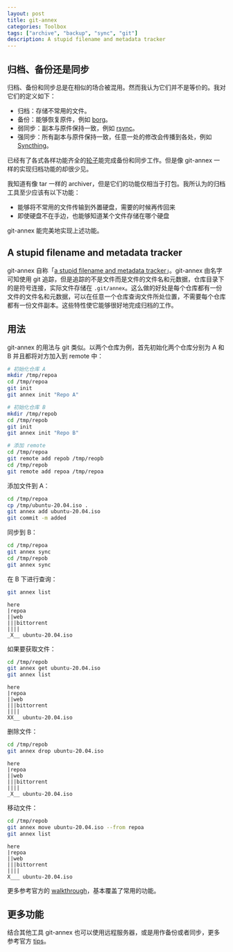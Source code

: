 ```yaml
---
layout: post
title: git-annex
categories: Toolbox
tags: ["archive", "backup", "sync", "git"]
description: A stupid filename and metadata tracker
---
```


## 归档、备份还是同步

归档、备份和同步总是在相似的场合被混用。然而我认为它们并不是等价的。我对它们的定义如下：

- 归档：存储不常用的文件。
- 备份：能够恢复原件，例如 [borg](https://borgbackup.readthedocs.org/en/stable/)。
- 弱同步：副本与原件保持一致，例如 [rsync](https://wiki.archlinux.org/title/Rsync)。
- 强同步：所有副本与原件保持一致，任意一处的修改会传播到各处，例如 [Syncthing](https://wiki.archlinux.org/title/Syncthing)。

已经有了各式各样功能齐全的[轮子](https://wiki.archlinux.org/title/Synchronization_and_backup_programs)能完成备份和同步工作。但是像 git-annex 一样的实现归档功能的却很少见。

我知道有像 tar 一样的 archiver，但是它们的功能仅相当于打包。我所认为的归档工具至少应该有以下功能：

- 能够将不常用的文件传输到外置硬盘，需要的时候再传回来
- 即使硬盘不在手边，也能够知道某个文件存储在哪个硬盘

git-annex 能完美地实现上述功能。

## A stupid filename and metadata tracker

git-annex 自称「[a stupid filename and metadata tracker](https://git-annex.branchable.com/how_it_works/)」。git-annex 由名字可知使用 git 追踪，但是追踪的不是文件而是文件的文件名和元数据，仓库目录下的是符号连接，实际文件存储在 `.git/annex`。这么做的好处是每个仓库都有一份文件的文件名和元数据，可以在任意一个仓库查询文件所处位置，不需要每个仓库都有一份文件副本。这些特性使它能够很好地完成归档的工作。

## 用法

git-annex 的用法与 git 类似。以两个仓库为例，首先初始化两个仓库分别为 A 和 B 并且都将对方加入到 remote 中：

```sh
# 初始化仓库 A
mkdir /tmp/repoa
cd /tmp/repoa
git init
git annex init "Repo A"

# 初始化仓库 B
mkdir /tmp/repob
cd /tmp/repob
git init
git annex init "Repo B"

# 添加 remote
cd /tmp/repoa
git remote add repob /tmp/reopb
cd /tmp/repob
git remote add repoa /tmp/repoa
```

添加文件到 A：

```sh
cd /tmp/repoa
cp /tmp/ubuntu-20.04.iso .
git annex add ubuntu-20.04.iso
git commit -m added
```

同步到 B：
```sh
cd /tmp/repoa
git annex sync
cd /tmp/repob
git annex sync
```

在 B 下进行查询：
```sh
git annex list
```

```
here
|repoa
||web
|||bittorrent
||||
_X__ ubuntu-20.04.iso
```

如果要获取文件：

```sh
cd /tmp/repob
git annex get ubuntu-20.04.iso
git annex list
```

```
here
|repoa
||web
|||bittorrent
||||
XX__ ubuntu-20.04.iso
```

删除文件：
```sh
cd /tmp/repob
git annex drop ubuntu-20.04.iso
```

```
here
|repoa
||web
|||bittorrent
||||
_X__ ubuntu-20.04.iso
```

移动文件：

```sh
cd /tmp/repob
git annex move ubuntu-20.04.iso --from repoa
git annex list
```

```
here
|repoa
||web
|||bittorrent
||||
X___ ubuntu-20.04.iso
```

更多参考官方的 [walkthrough](https://git-annex.branchable.com/walkthrough/)，基本覆盖了常用的功能。

## 更多功能

结合其他工具 git-annex 也可以使用远程服务器，或是用作备份或者同步，更多参考官方 [tips](https://git-annex.branchable.com/tips/)。
